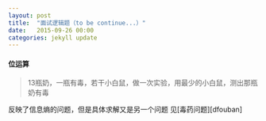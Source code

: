 ```yaml
---
layout: post
title:  "面试逻辑题（to be continue...）"
date:   2015-09-26 00:00
categories: jekyll update
---
```


#### 位运算
> 13瓶奶，一瓶有毒，若干小白鼠，做一次实验，用最少的小白鼠，测出那瓶奶有毒

反映了信息熵的问题，但是具体求解又是另一个问题
见[毒药问题][dfouban]

